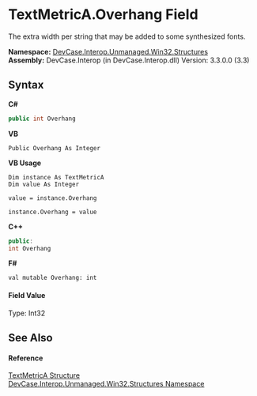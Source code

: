 # TextMetricA.Overhang Field
 

The extra width per string that may be added to some synthesized fonts.

**Namespace:**&nbsp;<a href="N_DevCase_Interop_Unmanaged_Win32_Structures">DevCase.Interop.Unmanaged.Win32.Structures</a><br />**Assembly:**&nbsp;DevCase.Interop (in DevCase.Interop.dll) Version: 3.3.0.0 (3.3)

## Syntax

**C#**<br />
``` C#
public int Overhang
```

**VB**<br />
``` VB
Public Overhang As Integer
```

**VB Usage**<br />
``` VB Usage
Dim instance As TextMetricA
Dim value As Integer

value = instance.Overhang

instance.Overhang = value
```

**C++**<br />
``` C++
public:
int Overhang
```

**F#**<br />
``` F#
val mutable Overhang: int
```


#### Field Value
Type: Int32

## See Also


#### Reference
<a href="T_DevCase_Interop_Unmanaged_Win32_Structures_TextMetricA">TextMetricA Structure</a><br /><a href="N_DevCase_Interop_Unmanaged_Win32_Structures">DevCase.Interop.Unmanaged.Win32.Structures Namespace</a><br />